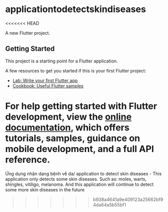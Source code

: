# applicationtodetectskindiseases
<<<<<<< HEAD

A new Flutter project.

## Getting Started

This project is a starting point for a Flutter application.

A few resources to get you started if this is your first Flutter project:

- [Lab: Write your first Flutter app](https://docs.flutter.dev/get-started/codelab)
- [Cookbook: Useful Flutter samples](https://docs.flutter.dev/cookbook)

For help getting started with Flutter development, view the
[online documentation](https://docs.flutter.dev/), which offers tutorials,
samples, guidance on mobile development, and a full API reference.
=======
Ứng dụng nhận dạng bệnh về da/ application to detect skin diseases - This application only detects some skin diseases. Such as: moles, warts, shingles, vitiligo, melanoma. And this application will continue to detect some more skin diseases in the future
>>>>>>> b938a4641a9e409123a25662bf94da64a5b55bf1
